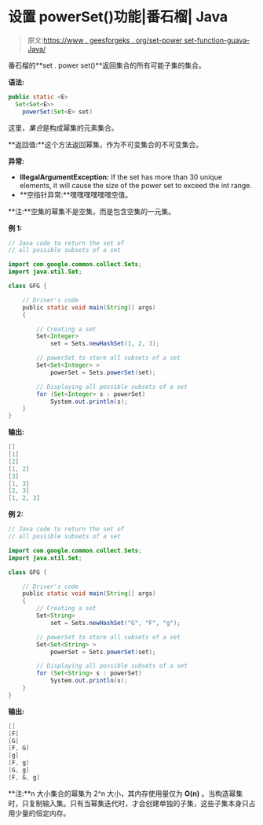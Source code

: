 # 设置 powerSet()功能|番石榴| Java

> 原文:[https://www . geesforgeks . org/set-power set-function-guava-Java/](https://www.geeksforgeeks.org/sets-powerset-function-guava-java/)

番石榴的**set . power set()**返回集合的所有可能子集的集合。

**语法:**

```java
public static <E> 
  Set<Set<E>> 
    powerSet(Set<E> set)

```

这里，*集合*是构成幂集的元素集合。

**返回值:**这个方法返回幂集，作为不可变集合的不可变集合。

**异常:**

*   **IllegalArgumentException:** If the set has more than 30 unique elements, it will cause the size of the power set to exceed the int range.
*   **空指针异常:**嘿嘿嘿嘿嘿嘿空值。

**注:**空集的幂集不是空集，而是包含空集的一元集。

**例 1:**

```java
// Java code to return the set of
// all possible subsets of a set

import com.google.common.collect.Sets;
import java.util.Set;

class GFG {

    // Driver's code
    public static void main(String[] args)
    {

        // Creating a set
        Set<Integer>
            set = Sets.newHashSet(1, 2, 3);

        // powerSet to store all subsets of a set
        Set<Set<Integer> >
            powerSet = Sets.powerSet(set);

        // Displaying all possible subsets of a set
        for (Set<Integer> s : powerSet)
            System.out.println(s);
    }
}
```

**输出:**

```java
[]
[1]
[2]
[1, 2]
[3]
[1, 3]
[2, 3]
[1, 2, 3]

```

**例 2:**

```java
// Java code to return the set of
// all possible subsets of a set

import com.google.common.collect.Sets;
import java.util.Set;

class GFG {

    // Driver's code
    public static void main(String[] args)
    {
        // Creating a set
        Set<String>
            set = Sets.newHashSet("G", "F", "g");

        // powerSet to store all subsets of a set
        Set<Set<String> >
            powerSet = Sets.powerSet(set);

        // Displaying all possible subsets of a set
        for (Set<String> s : powerSet)
            System.out.println(s);
    }
}
```

**输出:**

```java
[]
[F]
[G]
[F, G]
[g]
[F, g]
[G, g]
[F, G, g]

```

**注:**n 大小集合的幂集为 2^n 大小，其内存使用量仅为 **O(n)** 。当构造幂集时，只复制输入集。只有当幂集迭代时，才会创建单独的子集，这些子集本身只占用少量的恒定内存。